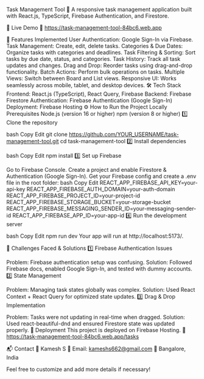 Task Management Tool 📝
A responsive task management application built with React.js, TypeScript, Firebase Authentication, and Firestore.

🚀 Live Demo
🔗 https://task-management-tool-84bc6.web.app

📌 Features Implemented
User Authentication: Google Sign-In via Firebase.
Task Management: Create, edit, delete tasks.
Categories & Due Dates: Organize tasks with categories and deadlines.
Task Filtering & Sorting: Sort tasks by due date, status, and categories.
Task History: Track all task updates and changes.
Drag and Drop: Reorder tasks using drag-and-drop functionality.
Batch Actions: Perform bulk operations on tasks.
Multiple Views: Switch between Board and List views.
Responsive UI: Works seamlessly across mobile, tablet, and desktop devices.
🛠 Tech Stack
Frontend: React.js (TypeScript), React Query, Firebase
Backend: Firebase Firestore
Authentication: Firebase Authentication (Google Sign-In)
Deployment: Firebase Hosting
⚙️ How to Run the Project Locally
Prerequisites
Node.js (version 16 or higher)
npm (version 8 or higher)
1️⃣ Clone the repository

bash
Copy
Edit
git clone https://github.com/YOUR_USERNAME/task-management-tool.git
cd task-management-tool
2️⃣ Install dependencies

bash
Copy
Edit
npm install
3️⃣ Set up Firebase

Go to Firebase Console.
Create a project and enable Firestore & Authentication (Google Sign-In).
Get your Firebase config and create a .env file in the root folder:
bash
Copy
Edit
REACT_APP_FIREBASE_API_KEY=your-api-key
REACT_APP_FIREBASE_AUTH_DOMAIN=your-auth-domain
REACT_APP_FIREBASE_PROJECT_ID=your-project-id
REACT_APP_FIREBASE_STORAGE_BUCKET=your-storage-bucket
REACT_APP_FIREBASE_MESSAGING_SENDER_ID=your-messaging-sender-id
REACT_APP_FIREBASE_APP_ID=your-app-id
4️⃣ Run the development server

bash
Copy
Edit
npm run dev
Your app will run at http://localhost:5173/.

💬 Challenges Faced & Solutions
1️⃣ Firebase Authentication Issues

Problem: Firebase authentication setup was confusing.
Solution: Followed Firebase docs, enabled Google Sign-In, and tested with dummy accounts.
2️⃣ State Management

Problem: Managing task states globally was complex.
Solution: Used React Context + React Query for optimized state updates.
3️⃣ Drag & Drop Implementation

Problem: Tasks were not updating in real-time when dragged.
Solution: Used react-beautiful-dnd and ensured Firestore state was updated properly.
📡 Deployment
This project is deployed on Firebase Hosting.
🔗 https://task-management-tool-84bc6.web.app/tasks

📬 Contact
👤 Kamesh S
📧 Email: kameshs662@gmail.com
📍 Bangalore, India

Feel free to customize and add more details if necessary!
